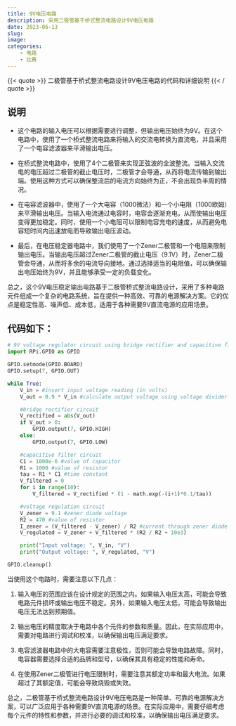 ```yaml
---
title: 9V电压电路
description: 采用二极管基于桥式整流电路设计9V电压电路
date: 2023-06-13
slug: 
image: 
categories:
    - 电路
    - 比赛
---
```


{{< quote >}}
二极管基于桥式整流电路设计9V电压电路的代码和详细说明
{{< / quote >}}

## 说明
- 这个电路的输入电压可以根据需要进行调整，但输出电压始终为9V。在这个电路中，使用了一个桥式整流电路来将输入的交流电转换为直流电，并且采用了一个电容滤波器来平滑输出电压。

- 在桥式整流电路中，使用了4个二极管来实现正弦波的全波整流。当输入交流电的电压超过二极管的截止电压时，二极管才会导通，从而将电流传输到输出端。使用这种方式可以确保整流后的电流方向始终为正，不会出现负半周的情况。

- 在电容滤波器中，使用了一个大电容（1000微法）和一个小电阻（1000欧姆）来平滑输出电压。当输入电流通过电容时，电容会逐渐充电，从而使输出电压变得更加稳定。同时，使用一个小电阻可以限制电容充电的速度，从而避免电容短时间内迅速放电而导致输出电压波动。

- 最后，在电压稳定器电路中，我们使用了一个Zener二极管和一个电阻来限制输出电压。当输出电压超过Zener二极管的截止电压（9.1V）时，Zener二极管会导通，从而将多余的电流导向接地。通过选择适当的电阻值，可以确保输出电压始终为9V，并且能够承受一定的负载变化。

总之，这个9V电压稳定输出电路基于二极管桥式整流电路设计，采用了多种电路元件组成一个复杂的电路系统，旨在提供一种高效、可靠的电源解决方案。它的优点是稳定性高、噪声低、成本低，适用于各种需要9V直流电源的应用场景。

## 代码如下：

```python
# 9V voltage regulator circuit using bridge rectifier and capacitive filter
import RPi.GPIO as GPIO

GPIO.setmode(GPIO.BOARD)
GPIO.setup(7, GPIO.OUT)

while True:
    V_in = #insert input voltage reading (in volts)
    V_out = 0.9 * V_in #calculate output voltage using voltage divider method

    #bridge rectifier circuit
    V_rectified = abs(V_out)
    if V_out > 0:
        GPIO.output(7, GPIO.HIGH)
    else:
        GPIO.output(7, GPIO.LOW)

    #capacitive filter circuit
    C1 = 1000e-6 #value of capacitor
    R1 = 1000 #value of resistor
    tau = R1 * C1 #time constant
    V_filtered = 0
    for i in range(10):
        V_filtered = V_rectified * (1 - math.exp(-(i+1)*0.1/tau))

    #voltage regulation circuit
    V_zener = 9.1 #zener diode voltage
    R2 = 470 #value of resistor
    I_zener = (V_filtered - V_zener) / R2 #current through zener diode
    V_regulated = V_zener + V_filtered * (R2 / R2 + 10e3)

    print("Input voltage: ", V_in, "V")
    print("Output voltage: ", V_regulated, "V")

GPIO.cleanup()
```

当使用这个电路时，需要注意以下几点：

1. 输入电压的范围应该在设计规定的范围之内。如果输入电压太高，可能会导致电路元件损坏或输出电压不稳定。另外，如果输入电压太低，可能会导致输出电压无法达到预期值。

2. 输出电压的精度取决于电路中各个元件的参数和质量。因此，在实际应用中，需要对电路进行调试和校准，以确保输出电压满足要求。

3. 电容滤波器电路中的大电容需要注意极性，否则可能会导致电路故障。同时，电容器需要选择合适的品牌和型号，以确保其具有稳定的性能和寿命。

4. 在使用Zener二极管进行电压限制时，需要注意其额定功率和最大电流。如果超过了其额定值，可能会导致烧毁或失效。

总之，二极管基于桥式整流电路设计9V电压电路是一种简单、可靠的电源解决方案，可以广泛应用于各种需要9V直流电源的场景。在实际应用中，需要仔细考虑每个元件的特性和参数，并进行必要的调试和校准，以确保输出电压满足要求。